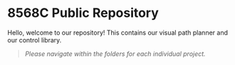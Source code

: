 # 8568C Public Repository
Hello, welcome to our repository! This contains our visual path planner and our control library.

> *Please navigate within the folders for each individual project.*